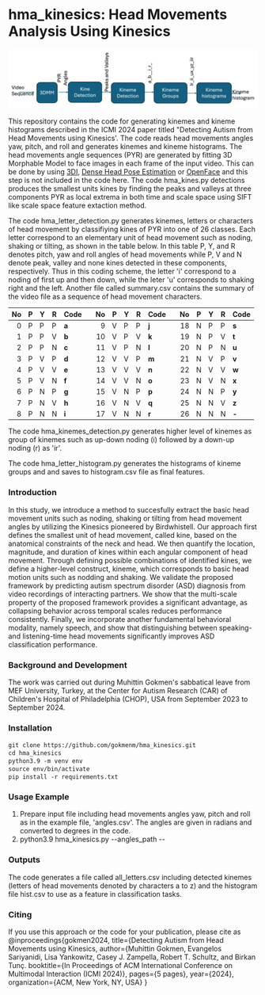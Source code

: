 # hma_kinesics:  Head Movements Analysis Using Kinesics

![Block diagram of the code.](/assets/images/block-diagram.png)

This repository contains the code for generating kinemes and kineme histograms described in the ICMI 2024 paper titled "Detecting Autism from Head Movements using Kinesics'.
The code reads head movements angles yaw, pitch, and roll and generates kinemes and kineme histograms. The head movements angle sequences (PYR) are generated by fitting  3D Morphable Model to face images in each frame of the input video.  This can be done by using [3DI](https://github.com/sariyanidi/3DI), [Dense Head Pose Estimation](https://github.com/1996scarlet/Dense-Head-Pose-Estimation) or [OpenFace](https://github.com/TadasBaltrusaitis/OpenFace) and this step is not included in the code here. 
The code hma_kines.py detections produces the smallest units kines by finding the peaks and valleys at three components PYR as local extrema in both time and scale space using SIFT like scale space feature extaction method. 

The code hma_letter_detection.py generates kinemes, letters or characters of head movement by classifiying kines of PYR into one of 26 classes. Each letter correspond to an elementary unit of head movement such as noding, shaking or tilting, as shown in the table below. In this table P, Y, and R denotes pitch, yaw and roll angles of head movements while P, V and N denote peak, valley and none kines detected in these components, respectively. Thus in this coding scheme, the letter 'i' correspond to a noding of first up and then down, while the leter 'u' corresponds to shaking right and the left. Another file called summary.csv contains the summary of the video file as a sequence of head movement characters. 
</picture>


|No	|P  |Y 	 |R  | Code |        |No   |P  |Y   |R  | Code |        |No   |P  |Y   |R  | Code |
|----:|---|--- |---|------   |    ----    |----:|---|--- |---|-----------|-----|----:|---|--- |---|------| 
|0	|P	|P	|P	|**a**|		|9	|V	|P	|P	|**j**|		|18	|N	|P	|P	|**s**|
|1	|P	|P	|V	|**b**|		|10	|V	|P	|V	|**k**|		|19	|N	|P	|V	|**t**|
|2	|P	|P	|N	|**c**|		|11	|V	|P	|N	|**l**|		|20	|N	|P	|N	|**u**|
|3	|P	|V	|P	|**d**|		|12	|V	|V	|P	|**m**|		|21	|N	|V	|P	|**v**|
|4	|P	|V	|V	|**e**|		|13	|V	|V	|V	|**n**|		|22	|N	|V	|V	|**w**|
|5	|P	|V	|N	|**f**|		|14	|V	|V	|N	|**o**|		|23	|N	|V	|N	|**x**|
|6	|P	|N	|P	|**g**|		|15	|V	|N	|P	|**p**|		|24	|N	|N	|P	|**y**|
|7	|P	|N	|V	|**h**|		|16	|V	|N	|V	|**q**|		|25	|N	|N	|V	|**z**|
|8	|P	|N	|N	|**i**|		|17	|V	|N	|N	|**r**|		|26	|N	|N	|N	|**-**|


The code hma_kinemes_detection.py generates higher level of kinemes as group of kinemes such as up-down noding (i) followed by a down-up noding (r) as 'ir'. 

The code hma_letter_histogram.py generates the histograms of kineme groups and and saves to histogram.csv file as final features.

### Introduction 
In this study, we introduce a method to succesfully extract  the basic head movement units such as noding, shaking or tilting from head movement angles by utilizing the Kinesics pioneered by Birdwhistell. Our approach first defines the smallest unit of head movement, called kine, based on the anatomical constraints of the neck and head. We then quantify the location, magnitude, and duration of kines within each angular component of head movement. Through defining possible combinations of identified kines, we define a higher-level construct, kineme, which corresponds to basic head motion units such as nodding and shaking. We validate the proposed framework by predicting autism spectrum disorder (ASD) diagnosis from video recordings of interacting partners. We show that the multi-scale property of the proposed framework provides a significant advantage, as collapsing behavior across temporal scales reduces performance consistently. Finally, we incorporate another fundamental behavioral modality, namely speech, and show that distinguishing between speaking- and listening-time head movements significantly improves ASD classification performance.

### Background and Development
The work was carried out during Muhittin Gokmen's sabbatical leave from MEF University, Turkey, at the Center for Autism Research (CAR) of Children's Hospital of Philadelphia (CHOP), USA from September 2023 to September 2024.

### Installation

```
git clone https://github.com/gokmenm/hma_kinesics.git
cd hma_kinesics
python3.9 -m venv env
source env/bin/activate
pip install -r requirements.txt
```

### Usage Example
1. Prepare input file including head movements angles yaw, pitch and roll as in the example file, 'angles.csv'. The angles are given in radians and converted to degrees in the code.
2. python3.9 hma_kinesics.py --angles_path --
### Outputs
The code generates a file called all_letters.csv including detected kinemes (letters of head movements denoted by characters a to z) and the histogram file hist.csv to use as a feature in classification tasks.

### Citing
If you use this approach or the code for your publication, please cite as 
@inproceedings{gokmen2024,
  title={Detecting Autism from Head Movements using Kinesics,
  author={Muhittin Gokmen, Evangelos Sariyanidi, Lisa Yankowitz, Casey J. Zampella,
Robert T. Schultz, and Birkan Tunç.
  booktitle={In Proceedings of ACM International Conference
on Multimodal Interaction (ICMI 2024)},
  pages={5 pages},
  year={2024},
  organization={ACM, New York, NY, USA}
}

